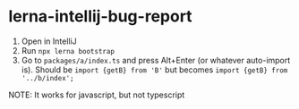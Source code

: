 # lerna-intellij-bug-report

1. Open in IntelliJ
1. Run `npx lerna bootstrap`
1. Go to `packages/a/index.ts` and press Alt+Enter (or whatever auto-import is). Should be `import {getB} from 'B'` but becomes `import {getB} from '../b/index';`

NOTE: It works for javascript, but not typescript
